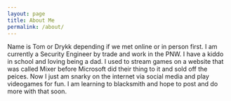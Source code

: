 ```yaml
---
layout: page
title: About Me
permalink: /about/
---
```


Name is Tom or Drykk depending if we met online or in person first. I am currently a Security Engineer by trade and work in the PNW. I have a kiddo in school and loving being a dad. I used to stream games on a website that was called Mixer before Microsoft did their thing to it and sold off the peices. Now I just am snarky on the internet via social media and play videogames for fun. I am learning to blacksmith and hope to post and do more with that soon.
